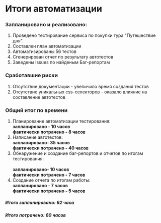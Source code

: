 <h1> Итоги автоматизации </h1>
<h3> Запланировано и реализовано: </h3>
<ol>
<li> Проведено тестирование сервиса по покупки тура "Путешествие дня".</li>
<li> Составлен план автоматизации </li>
<li> Автоматизированы 56 тестов </li>
<li> Сгенерирован отчет по результату автотестов</li>
<LI> Заведены Issues по найденым Баг-репортам</LI>
</ol>

<h3> Сработавшие риски</h3>
<ol>
<li> Отсутствие документации - увеличило время создания тестов</li>
<li> Отсутствие уникальных css-селекторов - оказало влияние на составление автотестов </li>
</ol>

<h3> Общий итог по времени </h3>
<ol>
<li> Планирование автоматизации тестирования: </li>
<strong> запланировано - 10 часов </strong> <br>
<strong> фактически потрачено - 8 часов</strong> <br>
<li> Написание автотестов: </li>
<strong> запланировано- 35 часов </strong> <br>
<strong> фактически потрачено - 40 часов </strong> 
<li> Обнаружение и создание баг-репортов и отчетов по итогам тестирования: </li> <br>
<strong> запланировано- 10 часов </strong> <br> 
<strong> фактически потрачено - 7 часов </strong> <br> 
<li> Создание отчета по итогам работы: </li>
<strong> запланировано - 7 часов </strong> <br>
<strong> фактически потрачено - 5 часов </strong> <br>
</ol>
<h5> Итого запланировано: 62 часа </h5>
<h5> Итого потрачено: 60 часов </h5>